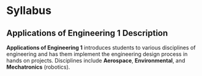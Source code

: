 # Syllabus

## Applications of Engineering 1 Description

**Applications of Engineering 1** introduces students to various disciplines of engineering and has them implement the engineering design process in hands on projects. Disciplines include **Aerospace**, **Environmental**, and **Mechatronics** (robotics). 


